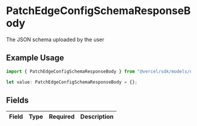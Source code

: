 # PatchEdgeConfigSchemaResponseBody

The JSON schema uploaded by the user

## Example Usage

```typescript
import { PatchEdgeConfigSchemaResponseBody } from "@vercel/sdk/models/operations/patchedgeconfigschema.js";

let value: PatchEdgeConfigSchemaResponseBody = {};
```

## Fields

| Field       | Type        | Required    | Description |
| ----------- | ----------- | ----------- | ----------- |